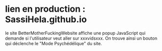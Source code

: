 # lien en production : SassiHela.github.io
le site BetterMotherFuckingWebsite affiche une popup JavaScript qui demande si l'utilisateur veut aller sur xxxvidsxxx. On trouve ainsi un bouton qui déclenche le "Mode Psychédélique" du site.
